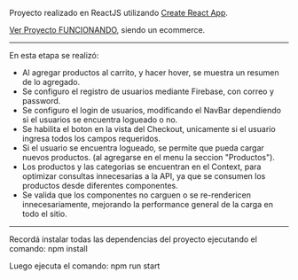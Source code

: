 Proyecto realizado en ReactJS utilizando [Create React App](https://github.com/facebook/create-react-app).

[Ver Proyecto FUNCIONANDO](https://hopeful-feynman-fc07f1.netlify.app/), siendo un ecommerce.

* ** *** **** ***** **** *** ** * 

En esta etapa se realizó:
* Al agregar productos al carrito, y hacer hover, se muestra un resumen de lo agregado.
* Se configuro el registro de usuarios mediante Firebase, con correo y password.
* Se configuro el login de usuarios, modificando el NavBar dependiendo si el usuarios se encuentra logueado o no.
* Se habilita el boton en la vista del Checkout, unicamente si el usuario ingresa todos los campos requeridos.
* Si el usuario se encuentra logueado, se permite que pueda cargar nuevos productos. (al agregarse en el menu la seccion "Productos").
* Los productos y las categorias se encuentran en el Context, para optimizar consultas innecesarias a la API, ya que se consumen los productos desde diferentes componentes.
* Se valida que los componentes no carguen o se re-rendericen innecesariamente, mejorando la performance general de la carga en todo el sitio.

* ** *** **** ***** **** *** ** * 

Recordá instalar todas las dependencias del proyecto ejecutando el comando: npm install

Luego ejecuta el comando: npm run start